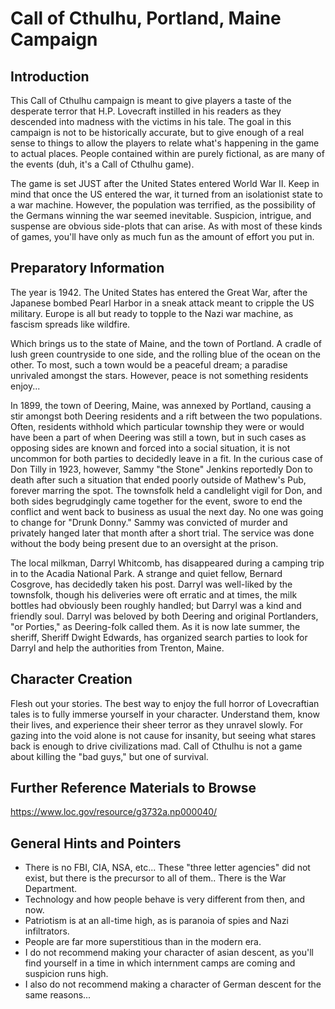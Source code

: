 # Call of Cthulhu, Portland, Maine Campaign
## Introduction
This Call of Cthulhu campaign is meant to give players a taste of the desperate terror that H.P. Lovecraft instilled in his readers as they descended into madness with the victims in his tale. The goal in this campaign is not to be historically accurate, but to give enough of a real sense to things to allow the players to relate what's happening in the game to actual places. People contained within are purely fictional, as are many of the events (duh, it's a Call of Cthulhu game).

The game is set JUST after the United States entered World War II. Keep in mind that once the US entered the war, it turned from an isolationist state to a war machine. However, the population was terrified, as the possibility of the Germans winning the war seemed inevitable. Suspicion, intrigue, and suspense are obvious side-plots that can arise. As with most of these kinds of games, you'll have only as much fun as the amount of effort you put in. 

## Preparatory Information
The year is 1942. The United States has entered the Great War, after the Japanese bombed Pearl Harbor in a sneak attack meant to cripple the US military. Europe is all but ready to topple to the Nazi war machine, as fascism spreads like wildfire. 

Which brings us to the state of Maine, and the town of Portland. A cradle of lush green countryside to one side, and the rolling blue of the ocean on the other. To most, such a town would be a peaceful dream; a paradise unrivaled amongst the stars. However, peace is not something residents enjoy...

In 1899, the town of Deering, Maine, was annexed by Portland, causing a stir amongst both Deering residents and a rift between the two populations. Often, residents withhold which particular township they were or would have been a part of when Deering was still a town, but in such cases as opposing sides are known and forced into a social situation, it is not uncommon for both parties to decidedly leave in a fit. In the curious case of Don Tilly in 1923, however, Sammy "the Stone" Jenkins reportedly Don to death after such a situation that ended poorly outside of Mathew's Pub, forever marring the spot. The townsfolk held a candlelight vigil for Don, and both sides begrudgingly came together for the event, swore to end the conflict and went back to business as usual the next day. No one was going to change for "Drunk Donny." Sammy was convicted of murder and privately hanged later that month after a short trial. The service was done without the body being
present due to an oversight at the prison.

The local milkman, Darryl Whitcomb, has disappeared during a camping trip in to the Acadia National Park. A strange and quiet fellow, Bernard Cosgrove, has decidedly taken his post. Darryl was well-liked by the townsfolk, though his deliveries were oft erratic and at times, the milk bottles had obviously been roughly handled; but Darryl was a kind and friendly soul. Darryl was beloved by both Deering and original Portlanders, "or Porties," as Deering-folk called them. As it is now late summer, the sheriff, Sheriff Dwight Edwards, has organized search parties to look for Darryl and help the authorities from Trenton, Maine. 

## Character Creation
Flesh out your stories. The best way to enjoy the full horror of Lovecraftian tales is to fully immerse yourself in your character. Understand them, know their lives, and experience their sheer terror as they unravel slowly. For gazing into the void alone is not cause for insanity, but seeing what stares back is enough to drive civilizations mad. Call of Cthulhu is not a game about killing the "bad guys," but one of survival.

## Further Reference Materials to Browse
https://www.loc.gov/resource/g3732a.np000040/

## General Hints and Pointers
- There is no FBI, CIA, NSA, etc... These "three letter agencies" did not exist, but there is the precursor to all of them.. There is the War Department.
- Technology and how people behave is very different from then, and now.
- Patriotism is at an all-time high, as is paranoia of spies and Nazi infiltrators.
- People are far more superstitious than in the modern era.
- I do not recommend making your character of asian descent, as you'll find yourself in a time in which internment camps are coming and suspicion runs high.
- I also do not recommend making a character of German descent for the same reasons...
